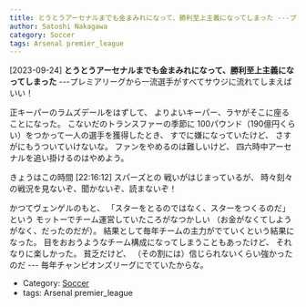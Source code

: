 ```yaml
---
title: とうとうアーセナルまでも金まみれになって、勝利至上主義になってしまった ---プレミアリーグから一流選手がすべてサウジに流れてしまえばいい！
author: Satoshi Nakagawa
category: Soccer
tags: Arsenal premier_league
---
```


[2023-09-24] **とうとうアーセナルまでも金まみれになって、勝利至上主義になってしまった**  ---プレミアリーグから一流選手がすべてサウジに流れてしまえばいい！

 正キーパーのラムズデールをはずして、
よりよいキーパー、ラヤがそこに座ることになった。
こないだのトランスファーの季節に
100パウンド（190億円くらい）をつかって一人の選手を獲得したとき、
すでに嫌になっていたけど、
さすがにもうついていけないな。
ファンをやめるのは難しいけど、
四六時中アーセナルを追い掛けるのはやめよう。

 きょうはこの時間 [22:16:12] スパーズとの
戦いがはじまっているが、
時々刻々の戦況を見ないぞ、聞かないぞ、読まないぞ！

 かつてヴェンゲルのもと、
「スターをとるのではなく、スターをつくるのだ」という
モットーでチーム運営していたころがなつかしい
（お金がなくてしようがなく、だったのだが）。
結果として毎年チームの主力がでていくという結果になった。
目をおおうようなチーム構成になってしまうこともあったけど、
それなりに楽しかった。
貧乏だけど、
（その割には）信じられないくらい強かったのだ ---
毎年チャンピオンズリーグにでていたからな。

- Category: [Soccer](https://merapano.github.io/categories.html#Soccer)
- tags: Arsenal premier_league

